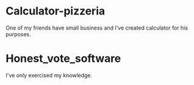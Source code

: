 # Calculator-pizzeria
One of my friends have small business and I've created calculator for his purposes.
# Honest_vote_software
I've only exercised my knowledge.
